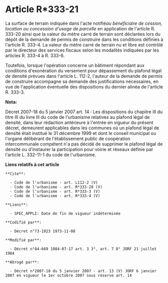 # Article R*333-21

La surface de terrain indiquée dans l'acte notifié*au bénéficiaire de cession, location ou concession d'usage de parcelle* en
application de l'article R. 333-20 ainsi que la valeur du mètre carré de terrain sont déclarées lors du dépôt de la demande
de permis de construire dans les conditions définies à l'article R. 333-4. La valeur du mètre carré de terrain nu et libre
est contrôlé par le directeur des services fiscaux selon les modalités indiquées par les articles R. 333-4 à R. 333-6. 

Toutefois, lorsque l'opération concerne un bâtiment répondant aux conditions d'exonération du versement pour dépassement du
plafond légal de densité prévues dans l'article L. 112-2, l'auteur de la demande de permis de construire accompagne sa
demande des justifications nécessaires, en vue de l'application éventuelle des dispositions du dernier alinéa de l'article R.
333-3.

**Nota:**

Décret 2007-18 du 5 janvier 2007 art. 14 : Les dispositions du chapitre III du titre III du livre III du code de l'urbanisme
relatives au plafond légal de densité, dans leur rédaction antérieure à l'entrée en vigueur du présent décret, demeurent
applicables dans les communes où un plafond légal de densité était institué le 31 décembre 1999 et dont le conseil municipal
ou l'organe délibérant de l'établissement public de coopération intercommunale compétent n'a pas décidé de supprimer le
plafond légal de densité ou d'instaurer la participation pour voirie et réseaux définie par l'article L. 332-11-1 du code de
l'urbanisme.

**Liens relatifs à cet article**

	**Cite**:

	  - Code de l'urbanisme - art. L112-2 (V)
	  - Code de l'urbanisme - art. R*333-20 (V)
	  - Code de l'urbanisme - art. R*333-3 (V)
	  - Code de l'urbanisme - art. R*333-4 (V)

	**Liens**:

	  - SPEC_APPLI: Date de fin de vigueur indéterminée

	**Codifié par**:

	  - Décret n°73-1023 1973-11-08

	**Modifié par**:

	  - Décret n°84-669 1984-07-17 art. 3 3°, art. 7 8° JORF 21 juillet 1984

	**Abrogé par**:

	  - Décret n°2007-18 du 5 janvier 2007 - art. 13 (V) JORF 6 janvier 2007 en vigueur le 1er octobre 2007 sous réserve art. 14
